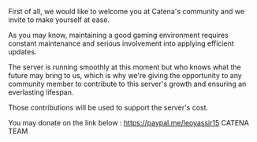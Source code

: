 First of all, we would like to welcome you at Catena's community and we invite to make yourself at ease. 

As you may know, maintaining a good gaming environment requires constant maintenance and serious involvement into applying efficient updates. 

The server is running smoothly at this moment but who knows what the future may bring to us, which is why we're giving the opportunity to any community member to contribute to this server's growth and ensuring an everlasting lifespan.

Those contributions will be used to support the server's cost.

You may donate on the link below : https://paypal.me/leoyassir15
CATENA TEAM
